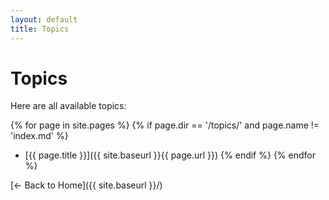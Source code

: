 ```yaml
---
layout: default
title: Topics
---
```


# Topics

Here are all available topics:

{% for page in site.pages %}
  {% if page.dir == '/topics/' and page.name != 'index.md' %}
- [{{ page.title }}]({{ site.baseurl }}{{ page.url }})
  {% endif %}
{% endfor %}

[← Back to Home]({{ site.baseurl }}/)
